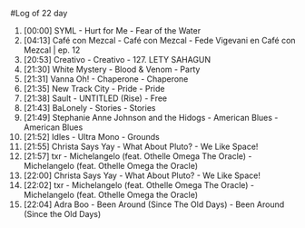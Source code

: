 #Log of 22 day

1. [00:00] SYML - Hurt for Me - Fear of the Water
1. [04:13] Café con Mezcal - Café con Mezcal - Fede Vigevani en Café con Mezcal | ep. 12
1. [20:53] Creativo - Creativo - 127. LETY SAHAGUN
1. [21:30] White Mystery - Blood & Venom - Party
1. [21:31] Vanna Oh! - Chaperone - Chaperone
1. [21:35] New Track City - Pride - Pride
1. [21:38] Sault - UNTITLED (Rise) - Free
1. [21:43] BaLonely - Stories - Stories
1. [21:49] Stephanie Anne Johnson and the Hidogs - American Blues - American Blues
1. [21:52] Idles - Ultra Mono - Grounds
1. [21:55] Christa Says Yay - What About Pluto? - We Like Space!
1. [21:57] txr - Michelangelo (feat. Othelle Omega The Oracle) - Michelangelo (feat. Othelle Omega the Oracle)
1. [22:00] Christa Says Yay - What About Pluto? - We Like Space!
1. [22:02] txr - Michelangelo (feat. Othelle Omega The Oracle) - Michelangelo (feat. Othelle Omega the Oracle)
1. [22:04] Adra Boo - Been Around (Since The Old Days) - Been Around (Since the Old Days)
